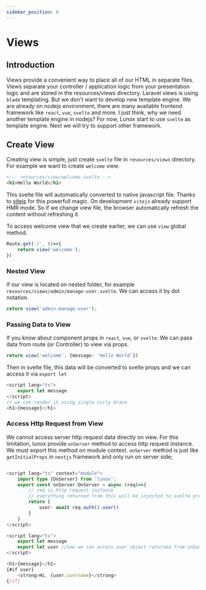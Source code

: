 ```yaml
---
sidebar_position: 6
---
```


# Views
## Introduction
Views provide a convenient way to place all of our HTML in separate files. Views separate your controller / application logic from your presentation logic and are stored in the resources/views directory. Laravel views is using `blade` templating. But we don't want to develop new template engine. We are already on nodejs environment, there are many available frontend framework like `react`, `vue`, `svelte` and more. I just think, why we need another template engine in nodejs? For now, Lunox start to use `svelte` as template engine. Next we will try to support other framework.
## Create View
Creating view is simple, just create `svelte` file in `resources/views` directory. For example we want to create `welcome` view.
```html
<!-- resources/view/welcome.svelte -->
<h1>Hello World</h1>
```
This svelte file will automatically converted to native javascript file. Thanks to [vitejs](https://vitejs.dev/) for this powerfull magic. On development `vitejs` already support HMR mode. So if we change view file, the browser automatically refresh the content without refreshing it.

To access welcome view that we create earlier, we can use `view` global method.
```ts
Route.get('/', ()=>{
    return view('welcome');
})
```
### Nested View
If our view is located on nested folder, for example `resources/views/admin/manage-user.svelte`. We can access it by dot notation.
```ts
return view('admin.manage-user');
```
### Passing Data to View
If you know about component props in `react`, `vue`, or `svelte`. We can pass data from route (or Controller) to view via props.
```ts
return view('welcome', {message: 'Hello World'})
```
Then in svelte file, this data will be converted to svelte props and we can access it via `export let`
```ts
<script lang="ts">
    export let message
</script>
// we can render it using single curly brace
<h1>{message}</h1>
```

### Access Http Request from View
We cannot access server http request data directly on view. For this limitation, lunox provide `onServer` method to access http request instance. We must export this method on module context. `onServer` method is just like `getInitialProps` in `nextjs` framework and only run on server side;
```ts

<script lang="ts" context="module">
    import type {OnServer} from 'lunox';
    export const onServer:OnServer = async (req)=>{
        // req is http request instance
        // everything returned from this will be injected to svelte props
        return {
            user: await req.auth().user()
        }
    }
</script>

<script lang="ts">
    export let message
    export let user //now we can access user object returned from onServer method
</script>

<h1>{message}</h1>
{#if user}
    <strong>Hi, {user.username}</strong>
{/if}
```